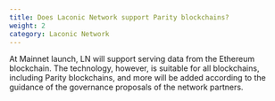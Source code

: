 ```yaml
---
title: Does Laconic Network support Parity blockchains?
weight: 2
category: Laconic Network
---
```


At Mainnet launch, LN will support serving data from the Ethereum blockchain. The technology, however, is suitable for all blockchains, including Parity blockchains, and more will be added according to the guidance of the governance proposals of the network partners.
